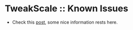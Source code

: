 # TweakScale :: Known Issues

* Check this [post](https://forum.kerbalspaceprogram.com/index.php?/topic/72554-090-tweakscale-rescale-everything-v150-2014-12-24-1040-utc/page/5/&tab=comments#comment-1159718), some nice information rests here.
